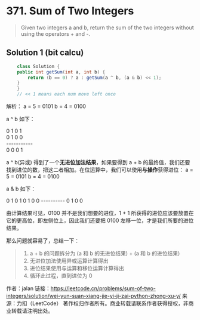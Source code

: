 # 371. Sum of Two Integers

> Given two integers a and b, return the sum of the two integers without using the operators + and -.

## Solution 1 (bit calcu)
```java
    class Solution {
    public int getSum(int a, int b) {
        return (b == 0) ? a : getSum(a ^ b, (a & b) << 1);
    }
    }
    // << 1 means each num move left once
```


解析：
    a = 5 = 0101
b = 4 = 0100

a ^ b 如下：

0 1 0 1  
0 1 0 0  
\-----------  
0 0 0 1

a ^ b(异或) 得到了一个**无进位加法结果**，如果要得到 a + b 的最终值，我们还要找到进位的数，把这二者相加。在位运算中，我们可以使用**与操作**获得进位：
a = 5 = 0101
b = 4 = 0100

a & b 如下：

0 1 0 1
0 1 0 0
\----------
0 1 0 0

由计算结果可见，0100 并不是我们想要的进位，1 + 1 所获得的进位应该要放置在它的更高位，即左侧位上，因此我们还要把 0100 左移一位，才是我们所要的进位结果。

那么问题就容易了，总结一下：

>1. a + b 的问题拆分为 (a 和 b 的无进位结果) + (a 和 b 的进位结果)
>2. 无进位加法使用异或运算计算得出
>3. 进位结果使用与运算和移位运算计算得出
>4. 循环此过程，直到进位为 0

作者：jalan
链接：https://leetcode.cn/problems/sum-of-two-integers/solution/wei-yun-suan-xiang-jie-yi-ji-zai-python-zhong-xu-y/
来源：力扣（LeetCode）
著作权归作者所有。商业转载请联系作者获得授权，非商业转载请注明出处。